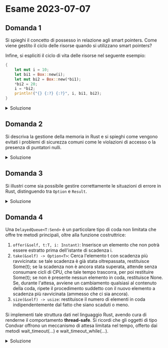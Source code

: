 
# Esame 2023-07-07

## Domanda 1

Si spieghi il concetto di possesso in relazione agli smart pointers. Come viene gestito il ciclo delle risorse quando si utilizzano smart pointers?

Infine, si espliciti il ciclo di vita delle risorse nel seguente esempio:

```rust
{
    let mut i = 10;
    let bi1 = Box::new(i);
    let mut bi2 = Box::new(*bi1);
    *bi2 = 20;
    i = *bi2;
    println!("{} {:?} {:?}", i, bi1, bi2);
}
```

<details>
<summary>Soluzione</summary>

> Risposta non verificata

Il concetto di **possesso** si riferisce alla capacità di un puntatore di "possedere" il valore a cui punta. Questo garantisce che eventuali operazioni di accesso tramite il puntatore e dereferenziazione tramite la variabile che lo possiede siano sempre sicure e non permettano mai di accedere ad aree di memoria illegali.

Il concetto di possesso implica quindi che una sola variabile possa effettivamente contenere il valore in sé, gestendo eventuali riassegnazioni che "sposteranno" il possesso del valore dalla vecchia variabile a quella nuova: qualora io provi ad accedere al valore contenuto nella vecchia variabile, il compilatore lo segnalerà evitando così eventuali accessi in memoria illegali.

Quando uno smart pointer entra in possesso di un dato, quel dato diventa quindi "posseduto" dal puntatore, il lifetime di quella variabile sarà quindi ora dipendente dalla lifetime del puntatore e quando questo verrà de-allocato, verrà de-allocata anche la variabile contenuta evitando così problemi di memory leakage e allo stesso tempo accessi illegali (questo meccanismo viene implementato anche ad esempio all'interno di smart pointers come RC e ARC, che permettono di avere un conteggio dei riferimenti esistenti - e che deallocano automaticamente il dato qualora il numero di riferimenti esistenti ad esso diventino 0, evitando così un effettivo spreco di memoria per dati inutilizzati).

Per quanto riguarda il codice:

- viene allocato un intero `i` di valore 10 sullo **stack**
- viene allocato sullo **stack** lo **smart pointer** bi1 che punta al valore 10 allocato nell'**heap**, ma non è lo stesso di i!
- viene allocato sullo **stack** lo **smart pointer** bi2 che punta a un nuovo valoer nel **heap** di valore 10, ma non lo stesso di bi1!
- il valore puntato da bi2 diventa 20, lasciando i e bi1 inalterati
- il valore di `i` assume lo stesso valore di quello nel heap puntato da `bi2`
- viene stampato `20 10 20`
- vengono rilasciate le variabili sullo stack, questo include i puntatori realizzati che a loro volta smettono di puntare ai relativi valori nel heap, che verranno anche questi rilasciati non avendo più alcun puntatore che li referenzi

**Nota**: in questo caso `i` non viene posseduto dal puntatore in quanto implementa il tratto `clone`, dunque non avviene la presa di possesso ma viene in automatico copiato il valore e ricaricato nel heap.

</details>

## Domanda 2

Si descriva la gestione della memoria in Rust e si spieghi come vengono evitati i problemi di sicurezza comuni come le violazioni di accesso o la presenza di puntatori nulli.

<details>
<summary>Soluzione</summary>

> risposta non verificata


</details>

## Domanda 3

Si illustri come sia possibile gestire correttamente le situazioni di errore in Rust, distinguendo tra `Option` e `Result`.

<details>
<summary>Soluzione</summary>

In Rust è possibile gestire le situazioni di errore tramite `Option` e `Result`, che vengono utilizzati quando vengono svolte delle operazioni che possono restituire un valore nullo o generare un errore.

In particolare gli `Option` vengono utilizzati nel primo caso e vengono ritornati dalle funzioni il cui valore di ritorno potrebbe essere nullo. In questo caso la funzione ritorna un istanza di Option di tipo `None`, nel caso invece venga ritornato un dato correttamente verrà ritornata un'istanza di Option di tipo `Some`, sarà necessario eseguire un unwrap per poter estrarre il dato. 

`Result` viene restituito dalle funzioni che potrebbero generare un errore durante l'esecuzione, in questo caso verrà ritornata un'istanza di Result di tipo `Err`, in caso di ritorno di un dato, otterremo un `Ok`. In entrambi i casi, sia per ottenere il dato che per ottenere il tipo dell'errore sarà necessario effettuare un unwrap.

</details>



## Domanda 4

Una `DelayedQueue<T:Send>` è un particolare tipo di coda non limitata che offre tre metodi principali, oltre alla funzione costruttrice:

1. `offer(&self, t:T, i: Instant)`: Inserisce un elemento che non potrà essere estratto prima dell'istante di scadenza i.
2. `take(&self) -> Option<T>`: Cerca l'elemento t con scadenza più ravvicinata: se tale scadenza è già stata oltrepassata, restituisce Some(t); se la scadenza non è ancora stata superata, attende senza consumare cicli di CPU, che tale tempo trascorra, per poi restituire Some(t); se non è presente nessun elemento in coda, restituisce None. Se, durante l'attesa, avviene un cambiamento qualsiasi al contenuto della coda, ripete il procedimento suddetto con il nuovo elemento a scadenza più ravvicinata (ammesso che ci sia ancora).
3. `size(&self) -> usize`: restituisce il numero di elementi in coda indipendentemente dal fatto che siano scaduti o meno.

Si implementi tale struttura dati nel linguaggio Rust, avendo cura di renderne il comportamento **thread-safe**. Si ricordi che gli oggetti di tipo Condvar offrono un meccanismo di attesa limitata nel tempo, offerto dai metodi wait_timeout(...) e wait_timeout_while(...).

<details>
<summary>Soluzione</summary>

> risposta non verificata

</details>

